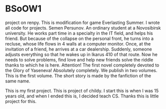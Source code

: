 # BSoOW1
project on renpy. This is modification for game Everlasting Summer. 
I wrote all code for projects. 
Semen Persunov. An ordinary student at a Novosibirsk university. 
He works part time in a specialty in the IT field, and helps his friend. 
But because of the collapse on the personal front, he turns into a recluse, 
whose life flows in 4 walls at a computer monitor. Once, at the invitation of a friend, 
he arrives at a car dealership. Suddenly, someone adjusts everything so that he wakes 
up in Ikarus 410 of that route. 
Now he needs to solve problems, 
find love and help new friends solve the riddle thanks to which he is here. Attention! 
The first novel completely devoted to the Glory of Yaseneva! Absolutely completely. 
We publish in two volumes. This is the first volume. The short story is made by the 
fanfiction of the same name.

This is my first project. This is project of childy.
I start this is when I was 15 years old, 
and when I ended this is, I decided teach CS. 
Thanks this is little project for this.
